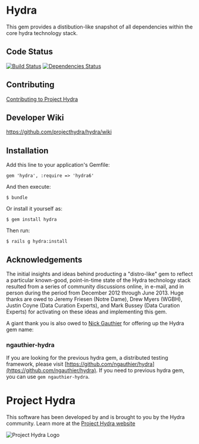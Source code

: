 # Hydra  
This gem provides a distibution-like snapshot of all dependencies within the core hydra technology stack.  

## Code Status  
[![Build Status](https://travis-ci.org/projecthydra/hydra-head.png?branch=master)](https://travis-ci.org/projecthydrahydra/hydra-head)
[![Dependencies Status](https://gemnasium.com/projecthydra/hydra.png)](https://gemnasium.com/projecthydra/hydra)

## Contributing  
[Contributing to Project Hydra](CONTRIBUTING.md)

## Developer Wiki  
https://github.com/projecthydra/hydra/wiki

## Installation

Add this line to your application's Gemfile:

    gem 'hydra', :require => 'hydra6'

And then execute:

    $ bundle

Or install it yourself as:

    $ gem install hydra

Then run:

    $ rails g hydra:install
    
## Acknowledgements  
The initial insights and ideas behind producting a "distro-like" gem to reflect a particular known-good, 
point-in-time state of the Hydra technology stack resulted from a series of community discussions online, 
in e-mail, and in person during the period from December 2012 through June 2013.  Huge thanks are owed to
Jeremy Friesen (Notre Dame), Drew Myers (WGBH), Justin Coyne (Data Curation Experts),
and Mark Bussey (Data Curation Experts) for activating on these ideas and implementing this gem.  

A giant thank you is also owed to [Nick Gauthier](https://github.com/ngauthier) for offering up the Hydra gem name:

### ngauthier-hydra  
If you are looking for the previous hydra gem, a distributed testing framework,
please visit [https://github.com/ngauthier/hydra](https://github.com/ngauthier/hydra).
If you need to previous hydra gem, you can use `gem ngauthier-hydra`.

# Project Hydra  
This software has been developed by and is brought to you by the Hydra community.  Learn more at the
[Project Hydra website](http://projecthydra.org)

![Project Hydra Logo](https://github.com/uvalib/libra-oa/blob/a6564a9e5c13b7873dc883367f5e307bf715d6cf/public/images/powered_by_hydra.png?raw=true)
